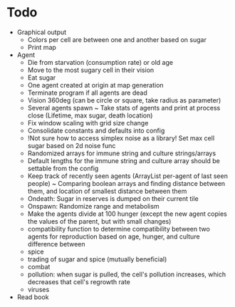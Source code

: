 # Todo
* Graphical output
    + Colors per cell are between one and another based on sugar
    + Print map
* Agent
    + Die from starvation (consumption rate) or old age
    + Move to the most sugary cell in their vision
    + Eat sugar
    + One agent created at origin at map generation
    + Terminate program if all agents are dead
    + Vision 360deg (can be circle or square, take radius as parameter)
    + Several agents spawn
    ~ Take stats of agents and print at process close (Lifetime, max sugar, death location)
    + Fix window scaling with grid size change
    + Consolidate constants and defaults into config
    + !Not sure how to access simplex noise as a library! Set max cell sugar based on 2d noise func
    + Randomized arrays for immune string and culture strings/arrays
    + Default lengths for the immune string and culture array should be settable from the config
    + Keep track of recently seen agents (ArrayList per-agent of last seen people)
    ~ Comparing boolean arrays and finding distance between them, and location of smallest distance between them
    + Ondeath: Sugar in reserves is dumped on their current tile
    + Onspawn: Randomize range and metabolism
    + Make the agents divide at 100 hunger (except the new agent copies the values of the parent, but with small changes)
    - compatibility function to determine compatibility between two agents for reproduction based on age, hunger, and culture difference between
    - spice
    - trading of sugar and spice (mutually beneficial)
    - combat
    - pollution: when sugar is pulled, the cell's pollution increases, which decreases that cell's regrowth rate
    - viruses
* Read book
